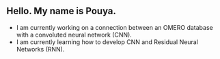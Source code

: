 Hello. My name is Pouya. 
---
- I am currently working on a connection between an OMERO database with a convoluted neural network (CNN).
- I am currently learning how to develop CNN and Residual Neural Networks (RNN).
